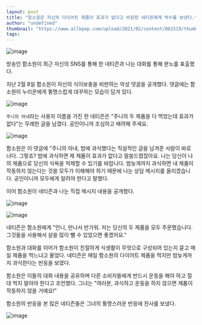 ```yaml
---
layout: post
title: "함소원은 자신의 다이어트 제품이 효과가 없다고 비판한 네티즌에게 박수를 보낸다."
author: "undefined"
thumbnail: "https://www.allkpop.com/upload/2021/02/content/081519/thumb/1612815564-image.png"
tags: 
---
```



![image](https://www.allkpop.com/upload/2021/02/content/081519/1612815564-image.png)

방송인 함소원이 최근 자신의 SNS를 통해 한 네티즌과 나눈 대화를 통해 분노를 표출했다.

지난 2월 8일 함소원이 자신의 식이보충을 비판하는 악성 댓글을 공개했다. 댓글에는 함소원이 누리꾼에게 퉁명스럽게 대꾸하는 모습이 담겨 있다.

![image](https://www.allkpop.com/upload/2021/02/content/081519/1612815595-image.png)

`주니의 아내`라는 사용자 이름을 가진 한 네티즌은 "주니의 두 제품을 다 먹었는데 효과가 없다"는 무례한 글을 남겼다. 공인이니까 조심하고 배려해 주세요.

![image](https://www.allkpop.com/upload/2021/02/content/081520/1612815609-image.png)

함소원은 이 댓글에 "주니의 아내, 밤에 과식했다는 직설적인 글을 남겨준 사람이 바로 너다. 그렇죠? 밤에 과식하면 제 제품이 효과가 없다고 말씀드렸잖아요. 나는 당신이 나의 제품으로 당신의 식욕을 억제할 수 있기를 바랍니다. 밤늦게까지 과식하면 내 제품이 작동하지 않는다는 것을 모두가 이해해야 하기 때문에 나눈 상담 메시지를 올리겠습니다. 공인이니까 모두에게 알려야 한다고 말했다.

이어 함소원이 네티즌과 나눈 직접 메시지 내용을 공개했다.

![image](https://www.allkpop.com/upload/2021/02/content/081520/1612815634-image.png)

![image](https://www.allkpop.com/upload/2021/02/content/081520/1612815639-image.png)

네티즌은 함소원에게 "언니, 만나서 반가워. 저는 당신의 두 제품을 모두 주문했습니다. 그것들을 사용해서 살을 많이 뺄 수 있었으면 좋겠어요."

함소원과 대화를 이어가 함소원이 친절하게 식생활이 무엇으로 구성되어 있는지 묻고 매일 제품을 먹느냐고 물었다. 네티즌은 매일 함소원의 다이어트 제품을 먹지만 밤늦게까지 과식한다는 반응을 보였다.

함소원은 이들의 대화 내용을 공유하며 다른 소비자들에게 반드시 운동을 해야 하고 절대 먹지 말아야 한다고 조언했다. 그녀는 "여러분, 과식하고 운동을 하지 않으면 제품이 작동하지 않을 거예요!"

함소원의 반응을 본 많은 네티즌들은 그녀의 퉁명스러운 반응에 찬사를 보냈다.

![image](https://www.allkpop.com/upload/2021/02/content/081521/1612815660-image.png)